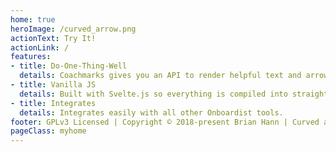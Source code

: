 ```yaml
---
home: true
heroImage: /curved_arrow.png
actionText: Try It!
actionLink: /
features:
- title: Do-One-Thing-Well
  details: Coachmarks gives you an API to render helpful text and arrows that point to elements on your page. That's it; no cruft.
- title: Vanilla JS
  details: Built with Svelte.js so everything is compiled into straight JavaScript. Use it in every framework, or no framework!
- title: Integrates
  details: Integrates easily with all other Onboardist tools.
footer: GPLv3 Licensed | Copyright © 2018-present Brian Hann | Curved arrow by Andres Vrant from the Noun Project
pageClass: myhome
---
```

